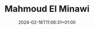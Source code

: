 ---
title: "Mahmoud El Minawi"
date: 2024-02-18T11:06:31+01:00
draft: true
weight: 4
image: "img/default.jpg"
description: "Thesis Student: Opponent trajectory estimation"
---